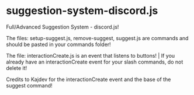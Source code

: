 # suggestion-system-discord.js

Full/Advanced Suggestion System - discord.js!

The files: setup-suggest.js, remove-suggest, suggest.js are commands and should be pasted in your commands folder!

The file: interactionCreate.js is an event that listens to buttons! | If you already have an interactionCreate event for your slash commands, do not delete it!

Credits to Kajdev for the interactionCreate event and the base of the suggest command!
